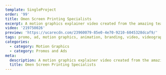 ```yaml
---
template: SingleProject
order: '99'
title: Omen Screen Printing Specialists
excerpt: A motion graphics explainer video created from the amazing team at Omen Screen Printing.
video: '219750026'
preview: 'https://ucarecdn.com/23960079-85e0-4e70-9210-6045328dcaf9/'
tags: promo, ad, motion graphics, animation, branding, video, videography
categories:
  - category: Motion Graphics
  - category: Promos and Ads
meta:
  description: A motion graphics explainer video created from the amazing team at Omen Screen Printing.
  title: Omen Screen Printing Specialists
---
```

